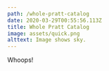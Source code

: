 ```yaml
---
path: /whole-pratt-catalog
date: 2020-03-29T00:55:56.113Z
title: Whole Pratt Catalog
image: assets/quick.png
alttext: Image shows sky.
---
```

Whoops!
